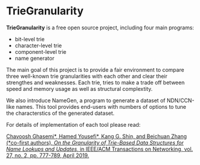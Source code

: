# TrieGranularity
**TrieGranularity** is a free open source project, including four main programs:
- bit-level trie
- character-level trie
- component-level trie
- name generator

The main goal of this project is to provide a fair environment to compare three well-known trie granularities with
each other and clear their strengthes and weaknesses. Each trie, tries to make a trade off between speed and memory
usage as well as structural complextity.

We also introduce NameGen, a program to generate a dataset of NDN/CCN-like names. This tool provides end-users with numbers of options to tune the characterstics of the generated dataset.

For details of implementation of each tool please read:

[Chavoosh Ghasemi*, Hamed Yousefi*, Kang G. Shin, and Beichuan Zhang (*co-first authors), _On the Granularity of Trie-Based Data Structures for Name Lookups and Updates_, in IEEE/ACM Transactions on Networking, vol. 27, no. 2, pp. 777-789, April 2019.](https://ieeexplore.ieee.org/document/8673766/)
